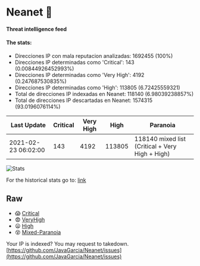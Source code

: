 # Neanet :hocho:
#### Threat intelligence feed
#### The stats:

- Direcciones IP con mala reputacion analizadas: 1692455 (100%)
- Direcciones IP determinadas como 'Critical':  143 (0.00844926452993%)
- Direcciones IP determinadas como 'Very High':  4192 (0.247687530835%)
- Direcciones IP determinadas como 'High':  113805 (6.72425559321)
- Total de direcciones IP indexadas en Neanet:  118140 (6.98039238857%)
- Total de direcciones IP descartadas en Neanet:  1574315 (93.0196076114%)

| Last Update | Critical | Very High | High | Paranoia |
| --- | --- | --- | --- | --- |
| 2021-02-23 06:02:00 | 143 | 4192 | 113805 | 118140 mixed list (Critical + Very High + High)|

![Stats](https://docs.google.com/spreadsheets/d/e/2PACX-1vSnaNMIXVabIpDJjufMlzH7poXnshF3mgd8Is1g9ytUEzVsP5my4Trn8f-xkoLLQ38xpL3HtmUexLo6/pubchart?oid=501124687&format=image)

For the historical stats go to: [link](/stats.csv)
## Raw
- :scream: [Critical](https://raw.githubusercontent.com/JavaGarcia/Neanet/master/blacklists/neanet_critical.txt)
- :fearful: [VeryHigh](https://raw.githubusercontent.com/JavaGarcia/Neanet/master/blacklists/neanet_veryHigh.txtt)
- :frowning: [High](https://raw.githubusercontent.com/JavaGarcia/Neanet/master/blacklists/neanet_high.txt)
- :dizzy_face: [Mixed-Paranoia](https://raw.githubusercontent.com/JavaGarcia/Neanet/master/blacklists/neanet_all.txt)


Your IP is indexed? You may request to takedown. [https://github.com/JavaGarcia/Neanet/issues](https://github.com/JavaGarcia/Neanet/issues)














































































































































































































































































































































































































































































































































































































































































































































































































































































































































































































































































































































































































































































































































































































































































































































































































































































































































































































































































































































































































































































































































































































































































































































































































































































































































































































































































































































































































































































































































































































































































































































































































































































































































































































































































































































































































































































































































































































































































































































































































































































































































































































































































































































































































































































































































































